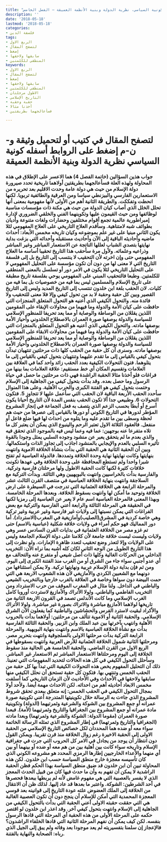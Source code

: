 ```yaml
---
title: "كونية السياسي، نظرية الدولة وبنية الأنظمة العميقة – الفصل الخامس"
description: ''
date: '2018-05-18'
lastmod: '2018-05-18'
categories:
- فلسفة الدين
tags:
- الربع الاول
- لتصفح المقال
- إضغط
- سابقها ولاحقها
- المنطقي للكلمتين
keywords:
- الربع الاول
- لتصفح المقال
- إضغط
- سابقها ولاحقها
- المنطقي للكلمتين
- الاطول مرحلتان
- التاريخ الإسلامي
- حقبة وحقبة
- أخذنا مثالا
- فسأعالجهما بطريقتين

---
```

# **لتصفح المقال في كتيب أو لتحميل وثيقة و-ن-م إضغط على الروابط أسفله** **كونية السياسي نظرية الدولة وبنية الأنظمة العميقة**

### جواب هذين السؤالين (خاتمة الفصل 4) هما الاعسر على الإطلاق في هذه المحاولة ولهذه العلة فسأعالجهما بطريقتين أولاهما تاريخية تحدد صيرورة دولة الإسلام من حيث هي دولة عامة وحدت الاقليم بعد تحريره من الاستعمارين الفارسي والبيزنطي سياسا ومن العرقية والطائفية تربويا. لكنها انحطت وتفككت. والطريقة الثانية أهم من الأولى لأنها مفهومية بمعنى أنها تحلل الخلل الذي أصاب كيان الدولة من حيث هي مكنة ذات مؤسسات مناسبة لوظائفها ومن حيث القيمون عليها وتكوينهما الفني والخلقي الضروري لإدارة إمبراطورية عالمية تجمع أقوام مختلفين وحضارات ولغات متنوعة وأديان بطوائف شبه لامتناهية. وسأقدم العلاج التاريخي على العلاج المفهومي لئلا يكون الثاني مبنيا على غير علم بموضوعه وكيان تاريخه مخمس الأبعاد: أحداث ماضيه وأحاديثه الباقية إلى الآن وأحاديث مستقبله وأحداثه التي بزغت بداية نهايتها بتصدي الشباب لعللها الناتجة عن الاستعمار المباشر وغير المباشر وذراعيه وعلمائه. ولأول مرة سأحقب هذا التاريخ تحقيبا أساسه ما العلاج المفهومي حتى وإن اخرته لأن التحقيب لا ينتسب إلى التاريخ بل إلى فلسفة التاريخ التي لا معنى لها من دون أن تكون مؤسسة على التحليل المفهومي لا على التحليل التاريخي لئلا يكون في الامر دور أو تسلسل بالمعنى المنطقي للكلمتين. وطبعا فالتحقيب المبني على المفهومي يوحي بفلسفة تاريخ مطبقة على تاريخ الإسلام والمسلمين ليس بما فيه من خصوصيات بل بما فيه من كليات. لان الحقب بلغة ابن خلدون تنتسب إلى التاريخ المديد وليس إلى التاريخ القصير وبين كل حقبة وحقبة لا بد من تحول كيفي وإلا فلا معنى للتحقيب ولا فائدة منه. والتحول الكيفي الذي أعنيه هو التحول المتعلق المنجزات التي حافظت على كيان الأمة والدولة وما فيهما من محاولات الإبقاء على المقومين اللذين يقللان من الوساطة والوصاية أو مما يعد تحريفا للمنظور الإسلامي للسياسة والدولة بوصفها صورة العمران بالاصطلاح الخلدوني وأحياز الأمة بوصفها مادته. والتحول الكيفي الذي أعنيه هو التحول المتعلق بالمنجزات التي حافظت على كيان الأمة والدولة وما فيهما من محاولات الابقاء على المقومين اللذين يقللان من الوساطة والوصاية أو مما يعد تحريفا للمنظور الإسلامي للسياسة والدولة بوصفها صورة العمران بالاصطلاح الخلدوني وأحياز الأمة بوصفها مادته. وسنرى أن كل حقبة من الحقب كلها ذات مرحلتين تنتهيان تبدآن بتحول كيفي بالقياس إلى ما تقدم عليهما وتنتهيان بتحول كيفي بالقياس إلى ما يتلوهما. فتون التحولات الكيفية بعدد الحقب زائد واحد كما في العلاقة بين العلامات وتقسيم المكان أي خط مستقيم: علاقة العلامات بما بينها من فراغات فلو أخذنا مثالا الحقبة الراشدة فهي ذات مرحلتين ما حصل في حياة الرسول وما حصل بعده. وقد بدأت بتحول كيفي من الجاهلية إلى الإسلام وختمت بتحول كيفي هو الفتنة الكبرى والحرب الأهلية. وعلى هذا المنوال سأحدد الحقب الأربعة الباقية لان الحقب التي سأعمل عليها لا تتجاوز 5. فتكون التحولات 6. وطبيعي جدا ألا تكون الحقب بنفس المدة لأن التاريخ أحيانا يكون أسرع أو أبطأ بحسب الزعم الذي يتصف به فعل الجماعة في إنجاز المشروع المؤطر لدورها في التاريخ الكوني أو دورها بالقياس إلى عصرها من حيث هم لحظة وسطى بين ما تقدم عليه وما يتلوه من احداث لها فيها ضلع فاعل أو منفعل. فالعقود الثلاثة الاول تعتبر الرحم والينبوع الذي يمكن أن يعتبر كل ما تلاه متفرعا عنه بوجهين: عما فيه وعما ليس فيه بالموجود الذي تحقق فيه والذي بعدم ما لم يتحقق يعبر عن منشود وجوده السلبي يمثل وجودا بالقوة تأثيره السلبي بالعدم والإيجابي بالمنشود اجاذب إلى تجاوز الذات واستكمالها. وبين أن الحقبة الثانية هي الحقبة التي بدأت بنشأة الخلافة الاموية وانتهت بنهايتها وكانت نهايتها نهاية وحدة الخلافة وتمددها. فالدولة العباسية لم تفتح شبرا واحدا ولم تستطع المحافظة على وحدة الخلافة وفي عهدها تكونت خلافات كثيرة لكنها كانت الحقبة الاطول ولها مرحلتان فارسية وتركية. والفارسية بدأت بالخراسيين وانتهت بالبويهيين وهي الثالثة. وبدأت التركية مع السلاجقة وانتهت بنهاية الخلافة العباسية في منتصف القرن الثالث عشر والمرحلة الرابعة هي الخلافة العثمانية التي تدرجت في السيطرة على ارض الخلافة وتوحيد ما أمكن لها وانتهت بسقوط الخلافة. وبعدها المرحلة الخامسة. وبهذا المعنى فالمرحلة العباسية اسم عام لا يعبر عن العباسية إلى رمزيا لكنها في الحقيقة هي المرحلة الثالثة والرابعة أعني الفارسية والتركية مع بعض الفراغات التي يمكن نسبتها إلى ولايات غير فارسية وغير عربية وغير تركية وهي خاصة كردية في المشرق(الصليب)وأمازيغية في المغرب(الاسترداد). أما دور المماليك فهو حكم أمراء في ولايات خلافة شكلية (عباسية بالاسم) حتى تم غزو مصر من الخلافة العثمانية في بدايات القرن السادس عسر وهي ولايات وليست ليست خلافة جامعة لأن كلامنا على دولة الإسلام الجامعة وليس على الولايات وإلا لتعذر وضع تحقيب لتعدد ظاهرة الإمارات. ولو نظرت إلى هذا التاريخ الطويل من الوجه الثاني لكان كله أشبه بما نراه الآن: التخريب الداخلي من الحركات الغالية وكلها ذات أصل شيعي أو متفرع عنه والتحالف مع أي عدو أجنبي سواء جاء من الشرق أو من الغرب منذ الفتنة الكبرى إلى اليوم. ومن ثم فإن بداية دولة الإسلام عربية ونهايتها تركية. ولا يمكن استئنافها من دونهما مع الشعبين الكردي والأمازيغي لأن هذه الشعوب الاربعة هي التي حمت البيضة دون سواها وخاصة في العلاقة بالغرب خارجيا وبالتخريب الشيعي والباطني في الداخل. ولنا مثال في المغرب الموقف من حرب الاسترداد ومن التخريب الفاطمي والباطني. ولولا الأتراك والأمازيغ لاستردت أوروبا كامل الغرب الإسلامي وما كانت الأندلس تصمد في القرون الاربعة الثانية من تاريخها لولاهما الأمازيغ مباشرة والاتراك بصورة غير مباشرة. ولولا الأتراك والأكراد لبقيت لاسترد الفرس والحشاشين والباطنية كما يفعلون الآن الشرق الإسلامي. والحقبة الثانية أو الاموية تتألف من مرحلتين: أولاهما بدأت بالحروب الأهلية وانتهب بآخرتها بين عبد الملك وابن الزبير. والحقبة الثالثة الفارسية بدأت مع نشأة الخلافة العباسية بالاسم وانتهت بنهاية البويهية. والمرحلة الرابعة التركية بدأت مرحلتها الاولى بالسلجوقية وانتهت بتحرير مصر. ومرحلتها الثانية شمول الخلافة العثمانية للأرض العربية وانتهت بسقوطها في الربع الاول من القرن الماضي. والحقبة الخامسة هي الحالية منذ سقوط الخلافة إلى اليوم ومرحلتاها الاستعمار المباشر ثم الاستعمار غير المباشر. وسأحلل التحول الكيفي في كل هذه الحالات لتحديد المفهومات التي تعنينا. ذلك أن التحليل المفهوم يخص هذه التحولات الكيفية التي تبدأ بها كل حقبة من الحقب الخمس وتنتهي بها. فتكون كل حقبة تستحق أن نحلل الكيفي منها سابقها ولاحقها في الأحداث وفي الأحاديث لأن الزمان التاريخي كما أسلفت مخمس الابعاد أحاديثه أهم من احداثه. لكن الاحداث مهمة أيضا. ولأحد أولا بمجال التحول الكيفي في الحقب الخمس: إنه متعلق ببعدي تحقق شروط المشروع الذي جاءت به الرسالة حلال تكوينيتها المتدرجة أعني تكوينية صورة عمرانه أو جمع المشروع بين الشوكة والشرعية وثمرتيهما (الدولة) وتكوينية مادة عمرانه أو جمع المشروع بين الجغرافيا والتاريخ وثمرتيهما (لأمة). فبعدا صورة العمران (مقوما الدولة: الشوكة والشرعية وثمرتهما) وبعدا مادته (الجغرافيا والتاريخ وثمرتهما) في إطار المشروع الذي تمثله الرسالة الخاتمة سواء معه أو ضده هما المحددان لكل خصائص التاريخ الإسلامي من الحقبة الاولى إلى الحقبة الاخيرة رغم زوال الخلافة منذ قرن تقريبا. ويمكن القول دون انتظار أن يوجد من يجادل في الامر كل الحروب التي جرت في جغرافية الإسلام وتاريخه سواء كانت بين أهلية بين من هم معه أو ضده أو بينهما أو بين أي منهما والأعداء الخارجيين إطارها الرمزي المحدد هو مشروعه الكوني الذي كان تأسيسه معجزة خارج منطق السياسة حسب ابن خلدون. لكن هذه المحاولة تبين أن ابن خلدون قد ضيق منطق السياسة بهذا الحكم فظن الحقبة الراشدية لا يمكن أن تفهم به وأن ما حدث فيها كان من قبيل الحدث المعجز الذي لا يفسر بالعصبية التي هي مفهوم غامض لأنه لم يربطها ببعدها فحصرها في أحد الشرطين: الشوكة. واعتبر ما بعدها قد عاد إليها. لذلك ظن أن الانتقال من الخلافة إلى الملك العضوض علته عودة التاريخ إلى قوانينه بعد قوسي المعجزة المحمدية التي أمكن للإسلام أن ينجح دون أن تكون العصبية الغالبة هي التي حققت حقبته الاولى أعني الحقبة التي بدأت بالتحول الكيفي من الجاهلية إلى الإسلام وانتهت بتحول كيفي آخر. وقد اعذر ابن خلدون لو اقتصر حكمه على المرحلة الأولى من هذه الحقبة أي المرحلة التي قادها الرسول بنفسه. لكن كيف يمكن أن نفهم المرحلة الثانية التي قادها الخلفاء الراشدون؟ فالإعجاز إن سلمنا بتفسيريته لم يعد موجودا بعد وفاته ولم يبق إلى الجيل الذي رباه: الصحابة والنهاية بالفتنة.

###